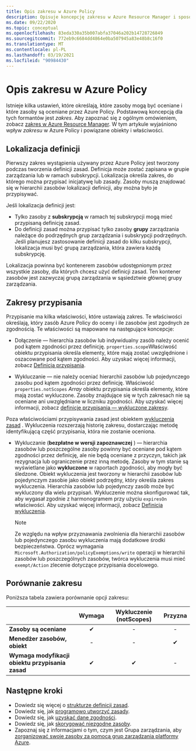 ```yaml
---
title: Opis zakresu w Azure Policy
description: Opisuje koncepcję zakresu w Azure Resource Manager i sposób, w jaki ma zastosowanie do Azure Policy do kontrolowania, które zasoby Azure Policy oceniane.
ms.date: 09/22/2020
ms.topic: conceptual
ms.openlocfilehash: 83eda330a35b007abfa37046a202b14728726849
ms.sourcegitcommit: 772eb9c6684dd4864e0ba507945a83e48b8c16f0
ms.translationtype: MT
ms.contentlocale: pl-PL
ms.lasthandoff: 03/19/2021
ms.locfileid: "90984430"
---
```

# <a name="understand-scope-in-azure-policy"></a>Opis zakresu w Azure Policy

Istnieje kilka ustawień, które określają, które zasoby mogą być oceniane i które zasoby są oceniane przez Azure Policy. Podstawową koncepcją dla tych formantów jest _zakres_.
Aby zapoznać się z ogólnym omówieniem, zobacz [zakres w Azure Resource Manager](../../../azure-resource-manager/management/overview.md#understand-scope).
W tym artykule wyjaśniono wpływ _zakresu_ w Azure Policy i powiązane obiekty i właściwości.

## <a name="definition-location"></a>Lokalizacja definicji

Pierwszy zakres wystąpienia używany przez Azure Policy jest tworzony podczas tworzenia definicji zasad. Definicja może zostać zapisana w grupie zarządzania lub w ramach subskrypcji. Lokalizacja określa zakres, do którego można przypisać inicjatywę lub zasady. Zasoby muszą znajdować się w hierarchii zasobów lokalizacji definicji, aby można było je przypisywać.

Jeśli lokalizacja definicji jest:

- Tylko zasoby z **subskrypcją** w ramach tej subskrypcji mogą mieć przypisaną definicję zasad.
- Do definicji zasad można przypisać tylko zasoby **grupy** zarządzania należące do podrzędnych grup zarządzania i subskrypcji podrzędnych. Jeśli planujesz zastosowanie definicji zasad do kilku subskrypcji, lokalizacja musi być grupą zarządzania, która zawiera każdą subskrypcję.

Lokalizacja powinna być kontenerem zasobów udostępnionym przez wszystkie zasoby, dla których chcesz użyć definicji zasad. Ten kontener zasobów jest zazwyczaj grupą zarządzania w sąsiedztwie głównej grupy zarządzania.

## <a name="assignment-scopes"></a>Zakresy przypisania

Przypisanie ma kilka właściwości, które ustawiają zakres. Te właściwości określają, który zasób Azure Policy do oceny i ile zasobów jest zgodnych ze zgodnością. Te właściwości są mapowane na następujące koncepcje:

- Dołączenie — hierarchia zasobów lub indywidualny zasób należy ocenić pod kątem zgodności przez definicję. `properties.scope`Właściwość obiektu przypisania określa elementy, które mają zostać uwzględnione i oszacowane pod kątem zgodności. Aby uzyskać więcej informacji, zobacz [Definicja przypisania](./assignment-structure.md).

- Wykluczanie — nie należy oceniać hierarchii zasobów lub pojedynczego zasobu pod kątem zgodności przez definicję. Właściwość `properties.notScopes` _Array_ obiektu przypisania określa elementy, które mają zostać wykluczone. Zasoby znajdujące się w tych zakresach nie są oceniane ani uwzględniane w liczniku zgodności. Aby uzyskać więcej informacji, zobacz [definicje przypisania — wykluczone zakresy](./assignment-structure.md#excluded-scopes).

Poza właściwościami przypisywania zasad jest obiektem [wykluczenia zasad](./exemption-structure.md) . Wykluczenia rozszerzają historię zakresu, dostarczając metodę identyfikującą część przypisania, która nie zostanie oceniona.

- Wykluczanie (**bezpłatne w wersji zapoznawczej** ) — hierarchia zasobów lub poszczególne zasoby powinny być oceniane pod kątem zgodności przez definicję, ale nie będą oceniane z przyczyn, takich jak rezygnacja lub ograniczenie przez inną metodę. Zasoby w tym stanie są wyświetlane jako **wykluczone** w raportach zgodności, aby mogły być śledzone. Obiekt wykluczenia jest tworzony w hierarchii zasobów lub pojedynczym zasobie jako obiekt podrzędny, który określa zakres wykluczenia. Hierarchia zasobów lub pojedynczy zasób może być wykluczony dla wielu przypisań. Wykluczenie można skonfigurować tak, aby wygasał zgodnie z harmonogramem przy użyciu `expiresOn` właściwości. Aby uzyskać więcej informacji, zobacz [Definicja wykluczenia](./exemption-structure.md).

  > [!NOTE]
  > Ze względu na wpływ przyznawania zwolnienia dla hierarchii zasobów lub pojedynczego zasobu wykluczenia mają dodatkowe środki bezpieczeństwa. Oprócz wymagania `Microsoft.Authorization/policyExemptions/write` operacji w hierarchii zasobów lub poszczególnych zasobów, twórca wykluczenia musi mieć `exempt/Action` zlecenie dotyczące przypisania docelowego.

## <a name="scope-comparison"></a>Porównanie zakresu

Poniższa tabela zawiera porównanie opcji zakresu:

| | Wymaga | Wykluczenie (notScopes) | Przyzna |
|---|:---:|:---:|:---:|
|**Zasoby są oceniane** | &#10004; | - | - |
|**Menedżer zasobów, obiekt** | - | - | &#10004; |
|**Wymaga modyfikacji obiektu przypisania zasad** | &#10004; | &#10004; | - |

## <a name="next-steps"></a>Następne kroki

- Dowiedz się więcej o [strukturze definicji zasad](./definition-structure.md).
- Dowiedz się, jak [programowo utworzyć zasady](../how-to/programmatically-create.md).
- Dowiedz się, jak [uzyskać dane zgodności](../how-to/get-compliance-data.md).
- Dowiedz się, jak [skorygować niezgodne zasoby](../how-to/remediate-resources.md).
- Zapoznaj się z informacjami o tym, czym jest Grupa zarządzania, aby [zorganizować swoje zasoby za pomocą grup zarządzania platformy Azure](../../management-groups/overview.md).